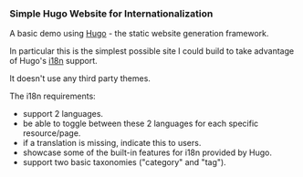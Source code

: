 ### Simple Hugo Website for Internationalization

A basic demo using [Hugo](https://gohugo.io/) - the static website generation framework.

In particular this is the simplest possible site I could build to take advantage of Hugo's [i18n](https://gohugo.io/content-management/multilingual/) support.

It doesn't use any third party themes.

The i18n requirements:

 - support 2 languages.
 - be able to toggle between these 2 languages for each specific resource/page.
 - if a translation is missing, indicate this to users.
 - showcase some of the built-in features for i18n provided by Hugo.
 - support two basic taxonomies ("category" and "tag").
